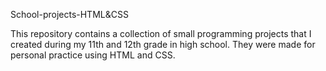 School-projects-HTML&CSS

This repository contains a collection of small programming projects that I created during my 11th and 12th grade in high school.
They were made for personal practice using HTML and CSS.
